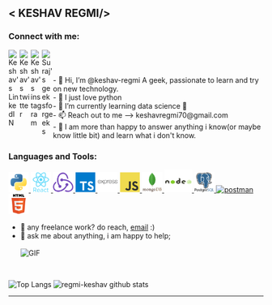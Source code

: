 <h2>                             < KESHAV REGMI/></h2>


<h3 align="left">Connect with me:</h3>
<p align="left">
</a>

</p>
<a href="https://www.linkedin.com/in/keshav-regmi/" target="_blank">
<img align="left" alt="Keshav's LinkedIN" width="22px" src="https://i.stack.imgur.com/gVE0j.png"/>
</a>

<a href="https://twitter.com/home" target="_blank">
<img align="left" alt="Keshav's twitter" width="22px" src="https://user-images.githubusercontent.com/89010692/206869152-4893820f-a842-4109-9ef0-567d95d2a23b.png"/>
</a>

<a href="https://www.instagram.com/" target="_blank">
<img align="left" alt="Keshav's instagram" width="22px" src="https://user-images.githubusercontent.com/89010692/206869281-c195ba46-0000-41fc-b70f-5fd04752688a.png"/>
</a>

<a href="https://auth.geeksforgeeks.org/user/keshav_regmi/" target="_blank">
<img align="left" alt="Suraj's geeksforgeeks" width="22px" src="https://user-images.githubusercontent.com/89010692/206869397-6ee318c3-adca-4509-9c90-646972c6d845.png"/>
</a>
<br>
<br>
<br>
- 👋 Hi, I’m @keshav-regmi A geek, passionate to learn and try on new technology.<br>
- 👀 I just love python <br>
- 🌱 I’m currently learning data science 🤟<br>
- 📫 Reach out to me --> keshavregmi70@gmail.com<br>
- 💬 I am more than happy to answer anything i know(or maybe know little bit) and learn what i don't know.<br>



<h3 align="left">Languages and Tools:</h3>
<p align="left" style="justify-content = "space-between"" >
<a href="https://www.python.org" target="_blank"> <img src="https://raw.githubusercontent.com/devicons/devicon/master/icons/python/python-original.svg" alt="python" width="40" height="40"/> </a> 
<a href="https://reactjs.org/" target="_blank"> <img src="https://raw.githubusercontent.com/devicons/devicon/master/icons/react/react-original-wordmark.svg" alt="react" width="40" height="40"/> </a> 
<a href="https://redux.js.org" target="_blank"> <img src="https://raw.githubusercontent.com/devicons/devicon/master/icons/redux/redux-original.svg" alt="redux" width="40" height="40"/> </a>
<a href="https://www.typescriptlang.org/" target="_blank"> <img src="https://raw.githubusercontent.com/devicons/devicon/master/icons/typescript/typescript-original.svg" alt="typescript" width="40" height="40"/> </a>
  <a href="https://expressjs.com" target="_blank"> <img src="https://raw.githubusercontent.com/devicons/devicon/master/icons/express/express-original-wordmark.svg" alt="express" width="40" height="40"/> </a>
   <a href="https://developer.mozilla.org/en-US/docs/Web/JavaScript" target="_blank"> <img src="https://raw.githubusercontent.com/devicons/devicon/master/icons/javascript/javascript-original.svg" alt="javascript" width="40" height="40"/> </a> 
 <a href="https://www.mongodb.com/" target="_blank"> <img src="https://raw.githubusercontent.com/devicons/devicon/master/icons/mongodb/mongodb-original-wordmark.svg" alt="mongodb" width="40" height="40"/> </a>  <a href="https://nodejs.org" target="_blank"> <img src="https://raw.githubusercontent.com/devicons/devicon/master/icons/nodejs/nodejs-original-wordmark.svg" alt="nodejs" width="55" height="45"/> 
</a> <a href="https://www.postgresql.org" target="_blank"> <img src="https://raw.githubusercontent.com/devicons/devicon/master/icons/postgresql/postgresql-original-wordmark.svg" alt="postgresql" width="40" height="40"/> </a><a href="https://postman.com" target="_blank"> <img src="https://www.vectorlogo.zone/logos/getpostman/getpostman-icon.svg" alt="postman" width="40" height="40"/> </a> <a href="https://www.w3.org/html/" target="_blank"> <img src="https://raw.githubusercontent.com/devicons/devicon/master/icons/html5/html5-original-wordmark.svg" alt="html5" width="40" height="40"/> </a>
 </p>

- 💼 any freelance work? do reach, [email](mailto:keshavregmi70@gmail.com) :)
- 💬 ask me about anything, i am happy to help;
  <br/>
  <br />
  <img align="centre" alt="GIF" src="https://github.com/abhisheknaiidu/abhisheknaiidu/blob/master/code.gif?raw=true" width="500" height="320" />

<br />

![Top Langs](https://github-readme-stats.vercel.app/api/top-langs/?username=regmi-keshav&layout=compact&hide=css,html)
![regmi-keshav github stats](https://github-readme-stats.vercel.app/api?username=regmi-keshav&count_private=true&show_icons=true&theme=onedark)
<hr>
